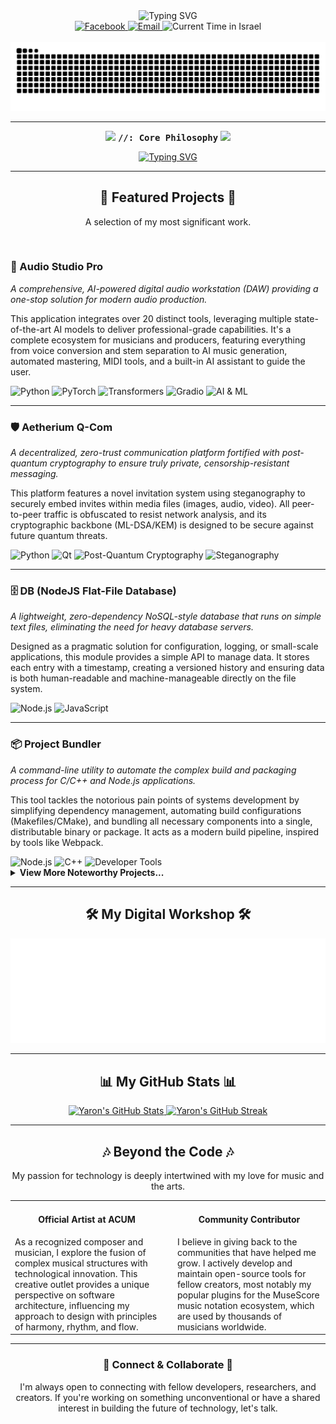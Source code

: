 <div align="center">
  <img src="https://readme-typing-svg.herokuapp.com?font=Fira+Code&size=30&pause=1000&color=58A6FF&center=true&vCenter=true&width=500&lines=Hi+there+%F0%9F%91%8B;I'm+Yaron+Koresh;Polymath+Developer;&Creative+Technologist" alt="Typing SVG" />
</div>

<div align="center">
  <a href="https://www.facebook.com/profile.php?id=100071801628056" target="_blank">
    <img src="https://img.shields.io/badge/Facebook-1877F2?style=for-the-badge&logo=facebook&logoColor=white" alt="Facebook"/>
  </a>
  <a href="mailto:aharonkoresh1@gmail.com">
    <img src="https://img.shields.io/badge/Email-D14836?style=for-the-badge&logo=gmail&logoColor=white" alt="Email"/>
  </a>
  <img src="https://img.shields.io/badge/dynamic/json?url=https%3A%2F%2Fworldtimeapi.org%2Fapi%2Ftimezone%2FAsia%2FJerusalem&query=%24.datetime&label=Local%20Time%20(Israel)&color=2DB2A8&style=for-the-badge&logo=clockify&logoColor=white" alt="Current Time in Israel"/>
</div>

<br>

<div align="center">
  <img src="https://raw.githubusercontent.com/YaronKoresh/YaronKoresh/output/github-contribution-grid-snake.svg" alt="GitHub Contribution Snake"/>
</div>

---

<p align="center">
  <img src="https://user-images.githubusercontent.com/55383328/143322122-334a14f6-692b-4233-a9d7-953e5b30634c.gif" width="50px" />
  <samp><b>//: Core Philosophy</b></samp>
  <img src="https://user-images.githubusercontent.com/55383328/143322122-334a14f6-692b-4233-a9d7-953e5b30634c.gif" width="50px" />
</p>

<p align="center">
  <a href="https://git.io/typing-svg">
    <img src="https://readme-typing-svg.herokuapp.com?font=Fira+Code&size=15&pause=1000&color=A4D5FF&background=0D1117&center=true&vCenter=true&random=false&width=800&lines=I+believe+the+most+impactful+technology+arises+from+the+synthesis+of+disparate+fields.;My+work+is+a+continuous+exploration+of+this+principle...;...whether+applying+quantum+physics+to+secure+communications%2C;architecting+system-level+tools%2C+or+ensuring+digital+accessibility.;My+goal+is+not+just+to+write+code%2C+but+to+build+instruments;for+security%2C+for+efficiency%2C+and+for+creativity;that+empower+the+end-user+and+respect+their+autonomy." alt="Typing SVG" />
  </a>
</p>

---

<h2 align='center'>🚀 Featured Projects 🚀</h2>
<p align='center'>A selection of my most significant work.</p>

<br>

### 🎵 Audio Studio Pro
*A comprehensive, AI-powered digital audio workstation (DAW) providing a one-stop solution for modern audio production.*

This application integrates over 20 distinct tools, leveraging multiple state-of-the-art AI models to deliver professional-grade capabilities. It's a complete ecosystem for musicians and producers, featuring everything from voice conversion and stem separation to AI music generation, automated mastering, MIDI tools, and a built-in AI assistant to guide the user.

<div align='left'>
  <img src='https://img.shields.io/badge/Python-3776AB?style=for-the-badge&logo=python&logoColor=white' alt='Python'/>
  <img src='https://img.shields.io/badge/PyTorch-EE4C2C?style=for-the-badge&logo=pytorch&logoColor=white' alt='PyTorch'/>
  <img src='https://img.shields.io/badge/Transformers-4051B5?style=for-the-badge&logo=huggingface&logoColor=white' alt='Transformers'/>
  <img src='https://img.shields.io/badge/Gradio-FF7C00?style=for-the-badge&logo=gradio&logoColor=white' alt='Gradio'/>
  <img src='https://img.shields.io/badge/AI_&_ML-007396?style=for-the-badge' alt='AI & ML'/>
</div>

---

### 🛡️ Aetherium Q-Com
*A decentralized, zero-trust communication platform fortified with post-quantum cryptography to ensure truly private, censorship-resistant messaging.*

This platform features a novel invitation system using steganography to securely embed invites within media files (images, audio, video). All peer-to-peer traffic is obfuscated to resist network analysis, and its cryptographic backbone (ML-DSA/KEM) is designed to be secure against future quantum threats.

<div align='left'>
  <img src='https://img.shields.io/badge/Python-3776AB?style=for-the-badge&logo=python&logoColor=white' alt='Python'/>
  <img src='https://img.shields.io/badge/Qt-41CD52?style=for-the-badge&logo=qt&logoColor=white' alt='Qt'/>
  <img src='https://img.shields.io/badge/Post_Quantum_Cryptography-007396?style=for-the-badge&logo=gnuprivacyguard&logoColor=white' alt='Post-Quantum Cryptography'/>
  <img src='https://img.shields.io/badge/Steganography-D2691E?style=for-the-badge' alt='Steganography'/>
</div>

---

### 🗄️ DB (NodeJS Flat-File Database)
*A lightweight, zero-dependency NoSQL-style database that runs on simple text files, eliminating the need for heavy database servers.*

Designed as a pragmatic solution for configuration, logging, or small-scale applications, this module provides a simple API to manage data. It stores each entry with a timestamp, creating a versioned history and ensuring data is both human-readable and machine-manageable directly on the file system.

<div align='left'>
  <img src='https://img.shields.io/badge/Node.js-339933?style=for-the-badge&logo=nodedotjs&logoColor=white' alt='Node.js'/>
  <img src='https://img.shields.io/badge/JavaScript-F7DF1E?style=for-the-badge&logo=javascript&logoColor=black' alt='JavaScript'/>
</div>

---

### 📦 Project Bundler
*A command-line utility to automate the complex build and packaging process for C/C++ and Node.js applications.*

This tool tackles the notorious pain points of systems development by simplifying dependency management, automating build configurations (Makefiles/CMake), and bundling all necessary components into a single, distributable binary or package. It acts as a modern build pipeline, inspired by tools like Webpack.

<div align='left'>
  <img src='https://img.shields.io/badge/Node.js-339933?style=for-the-badge&logo=nodedotjs&logoColor=white' alt='Node.js'/>
  <img src='https://img.shields.io/badge/C++-00599C?style=for-the-badge&logo=cplusplus&logoColor=white' alt='C++'/>
  <img src='https://img.shields.io/badge/Developer_Tools-6A0DAD?style=for-the-badge' alt='Developer Tools'/>
</div>

<details>
  <summary><b>View More Noteworthy Projects...</b></summary>
  <ul>
    <li><b>C++/Qt Web Browser:</b> A custom browser built from the ground up, focusing on performance and security.</li>
    <li><b>Web Accessibility Engine:</b> A real-time, browser-native engine for analyzing and fixing WCAG compliance issues.</li>
    <li><b>Reverse Engineering Toolkit:</b> An open-source suite for ethical security research and education.</li>
  </ul>
</details>

-----

<h2 align='center'>🛠️ My Digital Workshop 🛠️</h2>
<p align="center">
  <img src="https://raw.githubusercontent.com/YaronKoresh/YaronKoresh/main/.github/assets/skills-default.svg" alt="Interactive Skills SVG"/>
</p>

-----

<h2 align='center'>📊 My GitHub Stats 📊</h2>
<div align='center'>
  <a href="https://github.com/anuraghazra/github-readme-stats">
    <img src="https://github-readme-stats.vercel.app/api?username=YaronKoresh&show_icons=true&include_all_commits=true&theme=tokyonight&hide_border=true&count_private=true" alt="Yaron's GitHub Stats"/>
  </a>
  <a href="https://github.com/denvercoder1/github-readme-streak-stats">
    <img src="https://github-readme-streak-stats.herokuapp.com/?user=YaronKoresh&theme=tokyonight&hide_border=true" alt="Yaron's GitHub Streak"/>
  </a>
</div>

-----

<h2 align='center'>🎶 Beyond the Code 🎶</h2>
<p align='center'>My passion for technology is deeply intertwined with my love for music and the arts.</p>
<table width='100%'>
  <tr valign='top'>
    <td width='50%' style='padding-right: 15px;'>
      <h4 align='center'>Official Artist at ACUM</h4>
      As a recognized composer and musician, I explore the fusion of complex musical structures with technological innovation. This creative outlet provides a unique perspective on software architecture, influencing my approach to design with principles of harmony, rhythm, and flow.
    </td>
    <td width='50%' style='padding-left: 15px;'>
      <h4 align='center'>Community Contributor</h4>
      I believe in giving back to the communities that have helped me grow. I actively develop and maintain open-source tools for fellow creators, most notably my popular plugins for the MuseScore music notation ecosystem, which are used by thousands of musicians worldwide.
    </td>
  </tr>
</table>

-----

<div align='center'>
  <h3>🤝 Connect & Collaborate 🤝</h3>
  <p>I'm always open to connecting with fellow developers, researchers, and creators. If you're working on something unconventional or have a shared interest in building the future of technology, let's talk.</p>
</div>
